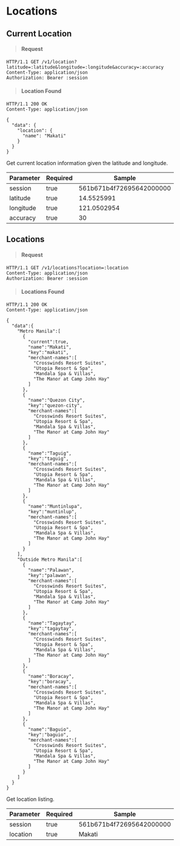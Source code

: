 # Locations

## Current Location

> #### Request

```shell
HTTP/1.1 GET /v1/location?latitude=:latitude&longitude=:longitude&accuracy=:accuracy
Content-Type: application/json
Authorization: Bearer :session
```

> #### Location Found

```shell
HTTP/1.1 200 OK
Content-Type: application/json

{
  "data": {
    "location": {
      "name": "Makati"
    }
  }
}
```

Get current location information given the latitude and longitude.

Parameter | Required | Sample
--- | --- | ---
session | true | 561b671b4f72695642000000
latitude | true | 14.5525991
longitude | true | 121.0502954
accuracy | true | 30



## Locations

> #### Request

```shell
HTTP/1.1 GET /v1/locations?location=:location
Content-Type: application/json
Authorization: Bearer :session
```

> #### Locations Found

```shell
HTTP/1.1 200 OK
Content-Type: application/json

{
  "data":{
    "Metro Manila":[
      {
        "current":true,
        "name":"Makati",
        "key":"makati",
        "merchant-names":[
          "Crosswinds Resort Suites",
          "Utopia Resort & Spa",
          "Mandala Spa & Villas",
          "The Manor at Camp John Hay"
        ]
      },
      {
        "name":"Quezon City",
        "key":"quezon-city",
        "merchant-names":[
          "Crosswinds Resort Suites",
          "Utopia Resort & Spa",
          "Mandala Spa & Villas",
          "The Manor at Camp John Hay"
        ]
      },
      {
        "name":"Taguig",
        "key":"taguig",
        "merchant-names":[
          "Crosswinds Resort Suites",
          "Utopia Resort & Spa",
          "Mandala Spa & Villas",
          "The Manor at Camp John Hay"
        ]
      },
      {
        "name":"Muntinlupa",
        "key":"muntinlup",
        "merchant-names":[
          "Crosswinds Resort Suites",
          "Utopia Resort & Spa",
          "Mandala Spa & Villas",
          "The Manor at Camp John Hay"
        ]
      }
    ],
    "Outside Metro Manila":[
      {
        "name":"Palawan",
        "key":"palawan",
        "merchant-names":[
          "Crosswinds Resort Suites",
          "Utopia Resort & Spa",
          "Mandala Spa & Villas",
          "The Manor at Camp John Hay"
        ]
      },
      {
        "name":"Tagaytay",
        "key":"tagaytay",
        "merchant-names":[
          "Crosswinds Resort Suites",
          "Utopia Resort & Spa",
          "Mandala Spa & Villas",
          "The Manor at Camp John Hay"
        ]
      },
      {
        "name":"Boracay",
        "key":"boracay",
        "merchant-names":[
          "Crosswinds Resort Suites",
          "Utopia Resort & Spa",
          "Mandala Spa & Villas",
          "The Manor at Camp John Hay"
        ]
      },
      {
        "name":"Baguio",
        "key":"baguio",
        "merchant-names":[
          "Crosswinds Resort Suites",
          "Utopia Resort & Spa",
          "Mandala Spa & Villas",
          "The Manor at Camp John Hay"
        ]
      }
    ]
  }
}
```

Get location listing.

Parameter | Required | Sample
--- | --- | ---
session | true | 561b671b4f72695642000000
location | true | Makati
